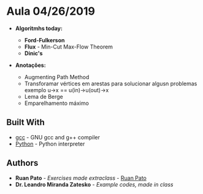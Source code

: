 # Aula 04/26/2019

* **Algoritmhs today:**
  * **Ford-Fulkerson**
  * **Flux** - Min-Cut Max-Flow Theorem
  * **Dinic's**

* **Anotações:**
  * Augmenting Path Method
  * Transforamar vértices em arestas para solucionar algusn problemas exemplo u->x == u(in)->u(out)->x
  * Lema de Berge
  * Emparelhamento máximo

## Built With

* [gcc](https://gcc.gnu.org/) - GNU gcc and g++ compiler
* [Python](https://www.python.org/) - Python interpreter

## Authors

* **Ruan Pato** - *Exercises made extraclass* - [Ruan Pato](https://github.com/ruanpato)
* **Dr. Leandro Miranda Zatesko** - *Example codes, made in class*
